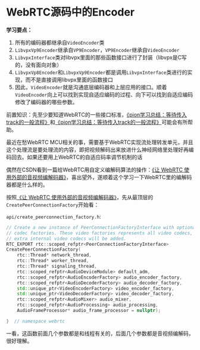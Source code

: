 # WebRTC源码中的Encoder

**学习要点：**
1. 所有的编码器都继承自`VideoEncoder`类
2. `LibvpxVp9Encoder`继承自`VP9Encoder`，`VP9Encoder`继承自`VideoEncoder`
3. `LibvpxInterface`类对libvpx里面的那些函数接口进行了封装（libvpx是C写的，没有面向对象）
4. `LibvpxVp8Encoder`和`LibvpxVp9Encoder`都是调用`LibvpxInterface`类进行的实现，而不是直接调用libvpx里面的函数接口
5. 因此，`VideoEncoder`就是沟通底层编码器和上层应用的接口。顺着`VideoEncoder`向上可以找到实现自适应编码的过程、向下可以找到自适应编码修改了编码器的哪些参数。

前置知识：先至少要知道WebRTC的一些接口标准，[《pion学习总结：等待传入track的一般流程》](传入总结.md)和[《pion学习总结：等待传入track的一般流程》](传入总结.md)可能会有所帮助。

最近在愁WebRTC MCU相关的事，需要基于WebRTC实现流处理转发单元，并且这个处理流是要处理流的内容，即把视频解码出来放进什么神经网络里处理好再编码回去。如果还要用上WebRTC的自适应码率调节机制的话

偶然在CSDN看到一篇给WebRTC用自定义编解码算法的操作：[《让 WebRTC 使用外部的音视频编解码器》](https://blog.csdn.net/foruok/article/details/70237019)，喜出望外，遂顺着这个学习一下WebRTC里的编解码器都是什么样的。

按照[《让 WebRTC 使用外部的音视频编解码器》](https://blog.csdn.net/foruok/article/details/70237019)，先从最顶层的`CreatePeerConnectionFactory`开始看：

`api/create_peerconnection_factory.h`:
```cpp
// Create a new instance of PeerConnectionFactoryInterface with optional video
// codec factories. These video factories represents all video codecs, i.e. no
// extra internal video codecs will be added.
RTC_EXPORT rtc::scoped_refptr<PeerConnectionFactoryInterface>
CreatePeerConnectionFactory(
    rtc::Thread* network_thread,
    rtc::Thread* worker_thread,
    rtc::Thread* signaling_thread,
    rtc::scoped_refptr<AudioDeviceModule> default_adm,
    rtc::scoped_refptr<AudioEncoderFactory> audio_encoder_factory,
    rtc::scoped_refptr<AudioDecoderFactory> audio_decoder_factory,
    std::unique_ptr<VideoEncoderFactory> video_encoder_factory,
    std::unique_ptr<VideoDecoderFactory> video_decoder_factory,
    rtc::scoped_refptr<AudioMixer> audio_mixer,
    rtc::scoped_refptr<AudioProcessing> audio_processing,
    AudioFrameProcessor* audio_frame_processor = nullptr);

}  // namespace webrtc
```

一看，这函数前面几个参数都是和线程有关的，后面几个参数都是音视频编解码，很好理解。